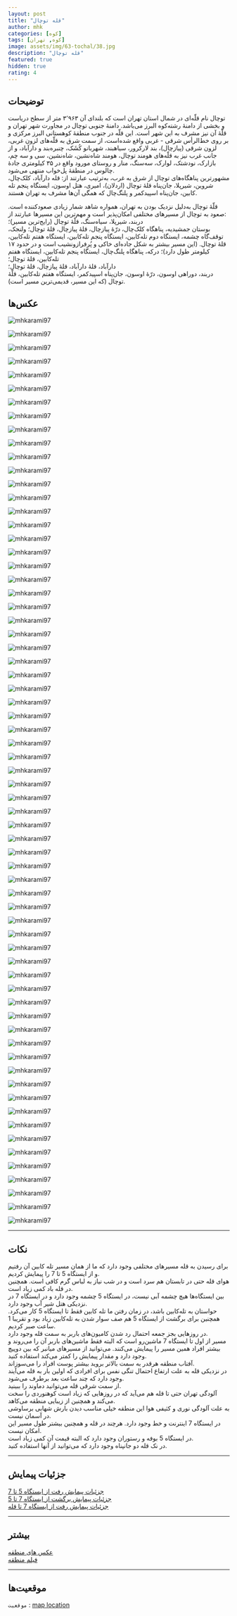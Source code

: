 ```yaml
---
layout: post
title: "قله توچال"
author: mhk
categories: [کوه]
tags: [کوه, تهران]
image: assets/img/63-tochal/38.jpg
description: "قله توچال"
featured: true
hidden: true
rating: 4
---
```


## توضیحات
توچال نام قلّه‌ای در شمال استان تهران است که بلندای آن ۳٬۹۶۳ متر از سطح دریاست و بخشی از دامنهٔ رشته‌کوه البرز می‌باشد. دامنهٔ جنوبی توچال در مجاورت شهر تهران و قلّهٔ آن نیز مشرف به این شهر است. این قلّه در جنوب منطقهٔ کوهستانی البرز مرکزی و بر روی خط‌الرأس شرقی - غربی واقع شده‌است، از سمت شرق به قلّه‌های لزون غربی، لزون شرقی (پیازچال)، بند لارکرور، سیاهبند، شهربانو کُشَک، چنبره‌بند و دارآباد، و از جانب غرب نیز به قلّه‌های هومند توچال، هومند شاه‌نشین، شاه‌نشین، سی و سه چم، بازارک، نودشتک، لوارک، سه‌سنگ، منار و روستای مورود واقع در ۳۵ کیلومتری جادهٔ چالوس در منطقهٔ پل‌خواب منتهی می‌شود.  
مشهورترین پناهگاه‌های توچال از شرق به غرب، به‌ترتیب عبارتند از: قله دارآباد، کلک‌چال، شروین، شیرپلا، جان‌پناه قلهٔ توچال (اردلان)، امیری، هتل اوسون، ایستگاه پنجم تله کابین، جان‌پناه اسپیدکمر و پلنگ‌چال که همگی آن‌ها مشرف به تهران هستند.  

قلّهٔ توچال به‌دلیل نزدیک بودن به تهران، همواره شاهد شمار زیادی صعودکننده است. صعود به توچال از مسیرهای مختلفی امکان‌پذیر است و مهم‌ترین این مسیرها عبارتند از:  
دربند، شیرپلا، سیاه‌سنگ، قلّهٔ توچال (رایج‌ترین مسیر)؛  
بوستان جمشیدیه، پناهگاه کلک‌چال، درّهٔ پیازچال، قلهٔ پیازچال، قلهٔ توچال؛
ولنجک، توقف‌گاه چشمه، ایستگاه دوم تله‌کابین، ایستگاه پنجم تله‌کابین، ایستگاه هفتم تله‌کابین، قلهٔ توچال. (این مسیر بیشتر به شکل جاده‌ای خاکی و پُرفرازونشیب است و در حدود ۱۷ کیلومتر طول دارد)؛
درکه، پناهگاه پلنگ‌چال، ایستگاه پنجم تله‌کابین، ایستگاه هفتم تله‌کابین، قلهٔ توچال؛  
دارآباد، قلهٔ دارآباد، قلهٔ پیازچال، قلهٔ توچال؛  
دربند، دوراهی اوسون، درّهٔ اوسون، جان‌پناه اسپیدکمر، ایستگاه هفتم تله‌کابین، قلّهٔ توچال (که این مسیر، قدیمی‌ترین مسیر است).  

## عکس‌ها
![mhkarami97](/assets/img/63-tochal/01.jpg)  

![mhkarami97](/assets/img/63-tochal/02.jpg)  

![mhkarami97](/assets/img/63-tochal/03.jpg)  

![mhkarami97](/assets/img/63-tochal/04.jpg)  

![mhkarami97](/assets/img/63-tochal/05.jpg)  

![mhkarami97](/assets/img/63-tochal/06.jpg)  

![mhkarami97](/assets/img/63-tochal/07.jpg)  

![mhkarami97](/assets/img/63-tochal/08.jpg)  

![mhkarami97](/assets/img/63-tochal/09.jpg)  

![mhkarami97](/assets/img/63-tochal/10.jpg)  

![mhkarami97](/assets/img/63-tochal/11.jpg)  

![mhkarami97](/assets/img/63-tochal/12.jpg)  

![mhkarami97](/assets/img/63-tochal/13.jpg)  

![mhkarami97](/assets/img/63-tochal/14.jpg)  

![mhkarami97](/assets/img/63-tochal/15.jpg)  

![mhkarami97](/assets/img/63-tochal/16.jpg)  

![mhkarami97](/assets/img/63-tochal/17.jpg)  

![mhkarami97](/assets/img/63-tochal/18.jpg)  

![mhkarami97](/assets/img/63-tochal/19.jpg)  

![mhkarami97](/assets/img/63-tochal/20.jpg)  

![mhkarami97](/assets/img/63-tochal/21.jpg)  

![mhkarami97](/assets/img/63-tochal/22.jpg)  

![mhkarami97](/assets/img/63-tochal/23.jpg)  

![mhkarami97](/assets/img/63-tochal/24.jpg)  

![mhkarami97](/assets/img/63-tochal/25.jpg)  

![mhkarami97](/assets/img/63-tochal/26.jpg)  

![mhkarami97](/assets/img/63-tochal/27.jpg)  

![mhkarami97](/assets/img/63-tochal/28.jpg)  

![mhkarami97](/assets/img/63-tochal/29.jpg)  

![mhkarami97](/assets/img/63-tochal/30.jpg)  

![mhkarami97](/assets/img/63-tochal/31.jpg)  

![mhkarami97](/assets/img/63-tochal/32.jpg)  

![mhkarami97](/assets/img/63-tochal/33.jpg)  

![mhkarami97](/assets/img/63-tochal/34.jpg)  

![mhkarami97](/assets/img/63-tochal/35.jpg)  

![mhkarami97](/assets/img/63-tochal/36.jpg)  

![mhkarami97](/assets/img/63-tochal/37.jpg)  

![mhkarami97](/assets/img/63-tochal/38.jpg)  

![mhkarami97](/assets/img/63-tochal/39.jpg)  

![mhkarami97](/assets/img/63-tochal/40.jpg)  

![mhkarami97](/assets/img/63-tochal/41.jpg)  

![mhkarami97](/assets/img/63-tochal/42.jpg)  

![mhkarami97](/assets/img/63-tochal/43.jpg)  

![mhkarami97](/assets/img/63-tochal/44.jpg)  

![mhkarami97](/assets/img/63-tochal/45.jpg)  

![mhkarami97](/assets/img/63-tochal/46.jpg)  

![mhkarami97](/assets/img/63-tochal/47.jpg)  

![mhkarami97](/assets/img/63-tochal/48.jpg)  

![mhkarami97](/assets/img/63-tochal/49.jpg)  

![mhkarami97](/assets/img/63-tochal/50.jpg)  

![mhkarami97](/assets/img/63-tochal/51.jpg)  

![mhkarami97](/assets/img/63-tochal/52.jpg)  

![mhkarami97](/assets/img/63-tochal/53.jpg)  

![mhkarami97](/assets/img/63-tochal/54.jpg)  

![mhkarami97](/assets/img/63-tochal/55.jpg)  

![mhkarami97](/assets/img/63-tochal/56.jpg)  

![mhkarami97](/assets/img/63-tochal/57.jpg)  

![mhkarami97](/assets/img/63-tochal/58.jpg)  

![mhkarami97](/assets/img/63-tochal/59.jpg)  

![mhkarami97](/assets/img/63-tochal/60.jpg)  

![mhkarami97](/assets/img/63-tochal/61.jpg)  

![mhkarami97](/assets/img/63-tochal/62.jpg)  

![mhkarami97](/assets/img/63-tochal/63.jpg)  

![mhkarami97](/assets/img/63-tochal/64.jpg)  

![mhkarami97](/assets/img/63-tochal/65.jpg)  

![mhkarami97](/assets/img/63-tochal/66.jpg)  

![mhkarami97](/assets/img/63-tochal/67.jpg)  

---

## نکات
برای رسیدن به قله مسیرهای مختلفی وجود دارد که ما از همان مسیر تله کابین آن رفتیم و از ایستگاه 5 تا 7 را پیمایش کردیم.  
هوای قله حتی در تابستان هم سرد است و در شب نیاز به لباس گرم کافی است. همچنین در قله باد کمی زیاد است.  
بین ایستگاه‌ها هیچ چشمه آبی نیست، در ایستگاه 5 چشمه وجود دارد و در ایستگاه 7 در نزدیکی هتل شیر آب وجود دارد.  
حواستان به تله‌کابین باشد، در زمان رفتن ما تله کابین فقط تا ایستگاه 5 کار می‌کرد. همچنین برای برگشت از ایستگاه 5 هم صف سوار شدن به تله‌کابین زیاد بود و تقریبا 1 ساعت صبر کردیم.  
در روز‌هایی بجز جمعه احتمال رد شدن کامیون‌های باربر به سمت قله وجود دارد.  
مسیر از اول تا ایستگاه 7 ماشین‌رو است که البته فقط ماشین‌های باربر آن را می‌روند و بیشتر افراد همین مسیر را پیمایش می‌کنند. می‌توانید از مسیرهای میانبر که بین دو‌پیچ وجود دارد و مقدار پیمایش را کمتر می‌کند استفاده کنید.  
آفتاب منطقه هرقدر به سمت بالاتر بروید بیشتر پوست افراد را می‌سوزاند.  
در نزدیکی قله به علت ارتفاع احتمال تنگی نفس برای افرادی که اولین بار به قله می‌آیند وجود دارد که چند ساعت بعد برطرف می‌شود.  
از سمت شرقی قله می‌توانید دماوند را ببینید.  
آلودگی تهران حتی تا قله هم می‌آید که در روزهایی که زیاد است کوهنوردی را سخت می‌کند و همچنین از زیبایی منطقه می‌کاهد.  
به علت آلودگی نوری و کثیفی هوا این منطقه خیلی مناسب دیدن بارش شهابی برساوشی در آسمان نیست.  
در ایستگاه 7 اینترنت و خط وجود دارد. هرچند در قله و همچنین بیشتر طول مسیر این امکان نیست.  
در ایستگاه 5 بوفه و رستوران وجود دارد که البته قیمت آن کمی زیاد است.  
در نک قله دو جانپناه وجود دارد که می‌توانید از آنها استفاده کنید.  

---

## جزئیات پیمایش
[جزئیات پیمایش رفت از ایستگاه 5 تا 7](/assets/img/63-tochal/68.jpg)  
[جزئیات پیمایش برگشت از ایستگاه 7 تا 5](/assets/img/63-tochal/70.jpg)  
[جزئیات پیمایش رفت از ایستگاه 7 تا قله](/assets/img/63-tochal/69.jpg)  

---

## بیشتر
[عکس های منطقه](https://www.instagram.com/p/ChMCoKxDwxs/)  
[فیلم منطقه]()  

---

## موقعیت‌ها
`موقعیت` : [map location](https://www.google.com/maps/place/Tochal+Telecabin/@35.8209045,51.4073471,15z/data=!4m5!3m4!1s0x0:0x237fdc33f72ab77b!8m2!3d35.8209045!4d51.4073471)  